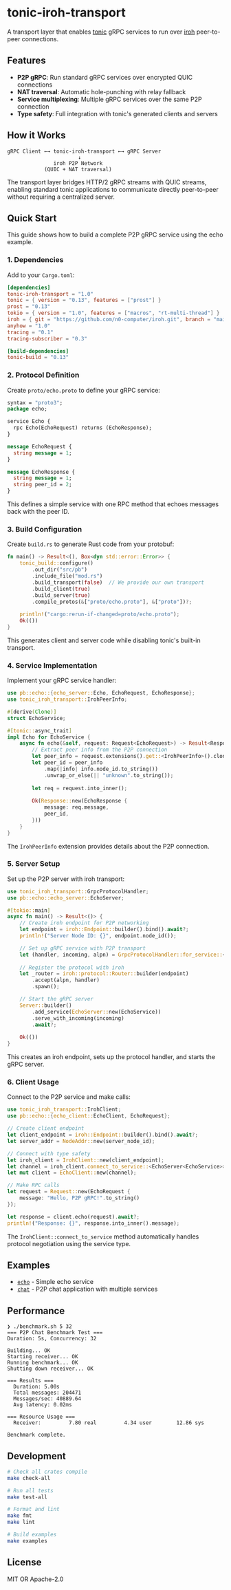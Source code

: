 # tonic-iroh-transport

A transport layer that enables [tonic](https://github.com/hyperium/tonic) gRPC services to run over [iroh](https://github.com/n0-computer/iroh) peer-to-peer connections.

## Features

- **P2P gRPC**: Run standard gRPC services over encrypted QUIC connections
- **NAT traversal**: Automatic hole-punching with relay fallback
- **Service multiplexing**: Multiple gRPC services over the same P2P connection
- **Type safety**: Full integration with tonic's generated clients and servers

## How it Works

```
gRPC Client ←→ tonic-iroh-transport ←→ gRPC Server
                       ↓
               iroh P2P Network
            (QUIC + NAT traversal)
```

The transport layer bridges HTTP/2 gRPC streams with QUIC streams, enabling standard tonic applications to communicate directly peer-to-peer without requiring a centralized server.

## Quick Start

This guide shows how to build a complete P2P gRPC service using the echo example.

### 1. Dependencies

Add to your `Cargo.toml`:

```toml
[dependencies]
tonic-iroh-transport = "1.0"
tonic = { version = "0.13", features = ["prost"] }
prost = "0.13"
tokio = { version = "1.0", features = ["macros", "rt-multi-thread"] }
iroh = { git = "https://github.com/n0-computer/iroh.git", branch = "main" }
anyhow = "1.0"
tracing = "0.1"
tracing-subscriber = "0.3"

[build-dependencies]
tonic-build = "0.13"
```

### 2. Protocol Definition

Create `proto/echo.proto` to define your gRPC service:

```protobuf
syntax = "proto3";
package echo;

service Echo {
  rpc Echo(EchoRequest) returns (EchoResponse);
}

message EchoRequest {
  string message = 1;
}

message EchoResponse {
  string message = 1;
  string peer_id = 2;
}
```

This defines a simple service with one RPC method that echoes messages back with the peer ID.

### 3. Build Configuration

Create `build.rs` to generate Rust code from your protobuf:

```rust
fn main() -> Result<(), Box<dyn std::error::Error>> {
    tonic_build::configure()
        .out_dir("src/pb")
        .include_file("mod.rs")
        .build_transport(false)  // We provide our own transport
        .build_client(true)
        .build_server(true)
        .compile_protos(&["proto/echo.proto"], &["proto"])?;
    
    println!("cargo:rerun-if-changed=proto/echo.proto");
    Ok(())
}
```

This generates client and server code while disabling tonic's built-in transport.

### 4. Service Implementation

Implement your gRPC service handler:

```rust
use pb::echo::{echo_server::Echo, EchoRequest, EchoResponse};
use tonic_iroh_transport::IrohPeerInfo;

#[derive(Clone)]
struct EchoService;

#[tonic::async_trait]
impl Echo for EchoService {
    async fn echo(&self, request: Request<EchoRequest>) -> Result<Response<EchoResponse>, Status> {
        // Extract peer info from the P2P connection
        let peer_info = request.extensions().get::<IrohPeerInfo>().cloned();
        let peer_id = peer_info
            .map(|info| info.node_id.to_string())
            .unwrap_or_else(|| "unknown".to_string());
        
        let req = request.into_inner();
        
        Ok(Response::new(EchoResponse {
            message: req.message,
            peer_id,
        }))
    }
}
```

The `IrohPeerInfo` extension provides details about the P2P connection.

### 5. Server Setup

Set up the P2P server with iroh transport:

```rust
use tonic_iroh_transport::GrpcProtocolHandler;
use pb::echo::echo_server::EchoServer;

#[tokio::main]
async fn main() -> Result<()> {
    // Create iroh endpoint for P2P networking
    let endpoint = iroh::Endpoint::builder().bind().await?;
    println!("Server Node ID: {}", endpoint.node_id());

    // Set up gRPC service with P2P transport
    let (handler, incoming, alpn) = GrpcProtocolHandler::for_service::<EchoServer<EchoService>>();
    
    // Register the protocol with iroh
    let _router = iroh::protocol::Router::builder(endpoint)
        .accept(alpn, handler)
        .spawn();

    // Start the gRPC server
    Server::builder()
        .add_service(EchoServer::new(EchoService))
        .serve_with_incoming(incoming)
        .await?;
        
    Ok(())
}
```

This creates an iroh endpoint, sets up the protocol handler, and starts the gRPC server.

### 6. Client Usage

Connect to the P2P service and make calls:

```rust
use tonic_iroh_transport::IrohClient;
use pb::echo::{echo_client::EchoClient, EchoRequest};

// Create client endpoint
let client_endpoint = iroh::Endpoint::builder().bind().await?;
let server_addr = NodeAddr::new(server_node_id);

// Connect with type safety
let iroh_client = IrohClient::new(client_endpoint);
let channel = iroh_client.connect_to_service::<EchoServer<EchoService>>(server_addr).await?;
let mut client = EchoClient::new(channel);

// Make RPC calls
let request = Request::new(EchoRequest { 
    message: "Hello, P2P gRPC!".to_string() 
});

let response = client.echo(request).await?;
println!("Response: {}", response.into_inner().message);
```

The `IrohClient::connect_to_service` method automatically handles protocol negotiation using the service type.

## Examples

- [`echo`](examples/echo/) - Simple echo service
- [`chat`](examples/chat/) - P2P chat application with multiple services

## Performance

```
❯ ./benchmark.sh 5 32
=== P2P Chat Benchmark Test ===
Duration: 5s, Concurrency: 32

Building... OK
Starting receiver... OK
Running benchmark... OK
Shutting down receiver... OK

=== Results ===
  Duration: 5.00s
  Total messages: 204471
  Messages/sec: 40889.64
  Avg latency: 0.02ms

=== Resource Usage ===
  Receiver:         7.80 real         4.34 user        12.86 sys

Benchmark complete.
```

## Development

```bash
# Check all crates compile
make check-all

# Run all tests
make test-all

# Format and lint
make fmt
make lint

# Build examples
make examples
```

## License

MIT OR Apache-2.0